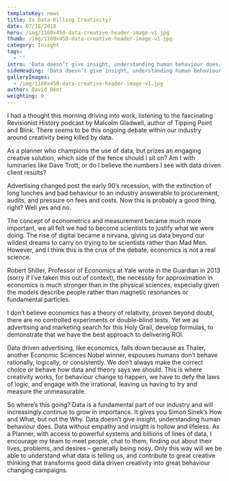 ```yaml
---
templateKey: news
title: Is Data Killing Creativity?
date: 07/18/2018
hero: /img/1160x450-data-creative-header-image-v1.jpg
thumb: /img/1160x450-data-creative-header-image-v1.jpg
category: Insight
tags:
  - ''
intro: 'Data doesn’t give insight, understanding human behaviour does.'
sideHeading: 'Data doesn’t give insight, understanding human behaviour does.'
galleryImages:
  - /img/1160x450-data-creative-header-image-v1.jpg
author: David Dent
weighting: 0
---
```

I had a thought this morning driving into work, listening to the fascinating Revisionist History podcast by Malcolm Gladwell, author of Tipping Point and Blink.  There seems to be this ongoing debate within our industry around creativity being killed by data.  

As a planner who champions the use of data, but prizes an engaging creative solution, which side of the fence should I sit on?  Am I with luminaries like Dave Trott, or do I believe the numbers I see with data driven client results?

Advertising changed post the early 90’s recession, with the extinction of long lunches and bad behaviour to an industry answerable to procurement, audits, and pressure on fees and costs.  Now this is probably a good thing, right?  Well yes and no.  

The concept of econometrics and measurement became much more important, we all felt we had to become scientists to justify what we were doing.  The rise of digital became a nirvana, giving us data beyond our wildest dreams to carry on trying to be scientists rather than Mad Men.  However, and I think this is the crux of the debate, economics is not a real science.  

Robert Shiller, Professor of Economics at Yale wrote in the Guardian in 2013 (sorry if I’ve taken this out of context), the necessity for approximation in economics is much stronger than in the physical sciences, especially given the models describe people rather than magnetic resonances or fundamental particles.  

I don’t believe economics has a theory of relativity, proven beyond doubt, there are no controlled experiments or double-blind tests.  Yet we as advertising and marketing search for this Holy Grail, develop formulas, to demonstrate that we have the best approach to delivering ROI.

Data driven advertising, like economics, falls down because as Thaler, another Economic Sciences Nobel winner, espouses humans don’t behave rationally, logically, or consistently.  We don’t always make the correct choice or behave how data and theory says we should.  This is where creativity works, for behaviour change to happen, we have to defy the laws of logic, and engage with the irrational, leaving us having to try and measure the unmeasurable.

So where’s this going?  Data is a fundamental part of our industry and will increasingly continue to grow in importance.  It gives you Simon Sinek’s How and What, but not the Why.  Data doesn’t give insight, understanding human behaviour does.  Data without empathy and insight is hollow and lifeless.  As a Planner, with access to powerful systems and billions of lines of data, I encourage my team to meet people, chat to them, finding out about their lives, problems, and desires – generally being nosy.  Only this way will we be able to understand what data is telling us, and contribute to great creative thinking that transforms good data driven creativity into great behaviour changing campaigns.
